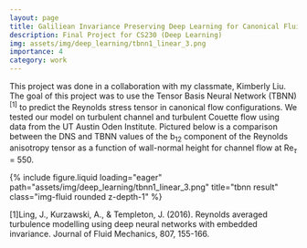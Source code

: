 ```yaml
---
layout: page
title: Galiliean Invariance Preserving Deep Learning for Canonical Fluid Flows
description: Final Project for CS230 (Deep Learning)
img: assets/img/deep_learning/tbnn1_linear_3.png
importance: 4
category: work
---
```


This project was done in a collaboration with my classmate, Kimberly Liu. The goal of this project was to use the Tensor Basis Neural Network (TBNN)<sup>[1]</sup> to predict the Reynolds stress tensor in canonical flow configurations. We tested our model on turbulent channel and turbulent Couette flow using data from the UT Austin Oden Institute. Pictured below is a comparison between the DNS and TBNN values of the b<sub>12</sub> component of the Reynolds anisotropy tensor as a function of wall-normal height for channel flow at Re<sub>$\tau$</sub> = 550. 

<div class="row">
    <div class="col-sm mt-3 mt-md-0">
        {% include figure.liquid loading="eager" path="assets/img/deep_learning/tbnn1_linear_3.png" title="tbnn result" class="img-fluid rounded z-depth-1" %}
    </div>
</div>

[1]Ling, J., Kurzawski, A., & Templeton, J. (2016). Reynolds averaged turbulence modelling using deep neural networks with embedded invariance. Journal of Fluid Mechanics, 807, 155-166.

